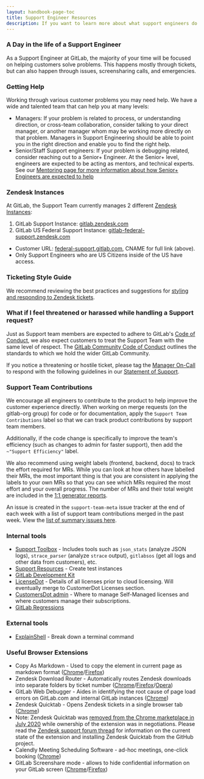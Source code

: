 ```yaml
---
layout: handbook-page-toc
title: Support Engineer Resources
description: If you want to learn more about what support engineers do and how they do it, this is the place.
---
```


### A Day in the life of a Support Engineer

As a Support Engineer at GitLab, the majority of your time will be focused on helping customers solve problems. This happens mostly through tickets, but can also happen through issues, screensharing calls, and emergencies.

### Getting Help

Working through various customer problems you may need help. We have a wide and talented team that can help you at many levels:

- Managers: If your problem is related to process, or understanding direction, or cross-team collaboration, consider talking to your direct manager, or another manager whom may be working more directly on that problem. Managers in Support Engineering should be able to point you in the right direction and enable you to find the right help.
- Senior/Staff Support engineers: If your problem is debugging related, consider reaching out to a Senior+ Engineer. At the Senior+ level, engineers are expected to be acting as mentors, and technical experts. See our [Mentoring page for more information about how Senior+ Engineers are expected to help](/handbook/support/engineering/mentorship.html)

### Zendesk Instances

At GitLab, the Support Team currently manages 2 different [Zendesk Instances](/handbook/support/support-ops/documentation/zendesk_instances.html):

1. GitLab Support Instance:  [gitlab.zendesk.com](https://gitlab.zendesk.com)
1. GitLab US Federal Support Instance: [gitlab-federal-support.zendesk.com](https://gitlab-federal-support.zendesk.com)
  - Customer URL: [federal-support.gitlab.com](https://federal-support.gitlab.com), CNAME for full link (above).
  - Only Support Engineers who are US Citizens inside of the US have access.

### Ticketing Style Guide

We recommend reviewing the best practices and suggestions for [styling and responding to Zendesk tickets](/handbook/support/workflows/how-to-respond-to-tickets.html).

### What if I feel threatened or harassed while handling a Support request?

Just as Support team members are expected to adhere to GitLab's [Code of Conduct](/handbook/people-group/code-of-conduct), we also expect customers to treat the Support Team with the same level of respect. The [GitLab Community Code of Conduct](https://about.gitlab.com/community/contribute/code-of-conduct/) outlines the standards to which we hold the wider GitLab Community.

If you notice a threatening or hostile ticket, please tag the [Manager On-Call](/handbook/support/on-call/#manager-on-call) to respond with the following guidelines in our [Statement of Support](/support/#please-dont-use-language-intended-to-threaten-or-harass).

### Support Team Contributions

We encourage all engineers to contribute to the product to help improve the customer experience directly. When working on merge requests (on the gitlab-org group) for code or for documentation, apply the
`Support Team Contributions` label so that we can track product contributions by support team
members.

Additionally, if the code change is specifically to improve the team's efficiency
(such as changes to admin for faster support), then add the `~"Support Efficiency"` label.

We also recommend using weight labels (frontend, backend, docs) to track the effort required for MRs.
While you can look at how others have labelled their MRs, the most important thing is that you are consistent in applying the labels to your own MRs
so that you can see which MRs required the most effort and your overall progress.
The number of MRs and their total weight are included in the [1:1 generator reports](https://gitlab.com/gitlab-com/support/toolbox/1-1-issue-generator).

An issue is created in the `support-team-meta` issue tracker at the
end of each week with a list of support team contributions merged in the past week. View the
[list of summary issues here](https://gitlab.com/gitlab-com/support/support-team-meta/issues?label_name%5B%5D=Support%20Team%20Contributions).

### Internal tools

- [Support Toolbox](https://gitlab.com/gitlab-com/support/toolbox) - Includes tools such as `json_stats` (analyze JSON logs), `strace_parser` (analyze `strace` output), `gitlabsos` (get all logs and other data from customers), etc.
- [Support Resources](https://gitlab.com/gitlab-com/support/support-resources/#support-resources) - Create test instances
- [GitLab Development Kit](https://gitlab.com/gitlab-org/gitlab-development-kit)
- [LicenseDot](https://license.gitlab.com/) - Details of all licenses prior to cloud licensing. Will eventually merge to CustomerDot Licenses section.
- [CustomersDot admin](https://customers.gitlab.com/admin/) - Where to manage Self-Managed licenses and where customers manage their subscriptions.
- [GitLab Regressions](https://regressions.gitlab.io/)

### External tools

- [ExplainShell](https://explainshell.com/) - Break down a terminal command

### Useful Browser Extensions

- Copy As Markdown - Used to copy the element in current page as markdown format ([Chrome](https://chrome.google.com/webstore/detail/copy-as-markdown/dgoenpnkphkichnohepecnmpmihnabdg?hl=en)/[Firefox](https://addons.mozilla.org/en-US/firefox/addon/copy-as-markdown/))
- Zendesk Download Router - Automatically routes Zendesk downloads into separate folders by ticket number ([Chrome](https://chrome.google.com/webstore/detail/zendesk-download-router/pgfhacdbkdeppdjgighdeejjfneifkml)/[Firefox](https://addons.mozilla.org/en-GB/firefox/addon/zendesk-download-router/)/[Opera](https://addons.opera.com/en-gb/extensions/details/zendesk-download-router/))
- GitLab Web Debugger - Aides in identifying the root cause of page load errors on GitLab.com and internal GitLab instances ([Chrome](https://gitlab.com/gitlab-com/gl-infra/gitlab-web-debugger))
- Zendesk Quicktab - Opens Zendesk tickets in a single browser tab ([Chrome](https://chrome.google.com/webstore/detail/zendesk-quicktab/imgmkpifcfhbfdklogcpdnkohifklebb))
- Note: Zendesk Quicktab was [removed from the Chrome marketplace in July 2020](https://support.tymeshift.com/hc/en-us/articles/360003993613-Install-Zendesk-Quicktab-Chrome-Extension) while ownership of the extension was in negotiations. Please read the [Zendesk support forum thread](https://support.zendesk.com/hc/en-us/community/posts/360001108948/comments/360012160754) for information on the current state of the extension and installing Zendesk Quicktab from the GitHub project.
- Calendly Meeting Scheduling Software - ad-hoc meetings, one-click booking ([Chrome](https://chrome.google.com/webstore/detail/calendly-meeting-scheduli/cbhilkcodigmigfbnphipnnmamjfkipp))
- GitLab Screenshare mode - allows to hide confidential information on your GitLab screen ([Chrome](https://gitlab.com/leipert-projects/gitlab-screenshare-mode#chrome)/[Firefox](https://gitlab.com/leipert-projects/gitlab-screenshare-mode#firefox))
